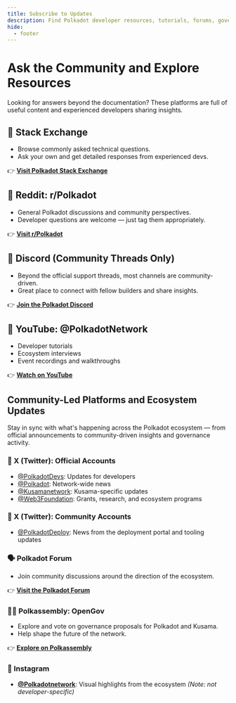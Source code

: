```yaml
---
title: Subscribe to Updates
description: Find Polkadot developer resources, tutorials, forums, governance proposals, and community platforms like StackExchange, Reddit, and YouTube.
hide:
  - footer
---
```


# Ask the Community and Explore Resources

Looking for answers beyond the documentation? These platforms are full of useful content and experienced developers sharing insights.

## 🧠 Stack Exchange

- Browse commonly asked technical questions.
- Ask your own and get detailed responses from experienced devs.

👉 **[Visit Polkadot Stack Exchange](https://substrate.stackexchange.com/)**

## 🧵 Reddit: r/Polkadot

- General Polkadot discussions and community perspectives.
- Developer questions are welcome — just tag them appropriately.

👉 **[Visit r/Polkadot](https://www.reddit.com/r/Polkadot/)**

## 💬 Discord (Community Threads Only)

- Beyond the official support threads, most channels are community-driven.
- Great place to connect with fellow builders and share insights.

👉 **[Join the Polkadot Discord](https://polkadot-discord.w3f.tools/)**

## 🎥 YouTube: @PolkadotNetwork

- Developer tutorials
- Ecosystem interviews
- Event recordings and walkthroughs

👉 **[Watch on YouTube](https://www.youtube.com/@PolkadotNetwork)**

## Community-Led Platforms and Ecosystem Updates

Stay in sync with what's happening across the Polkadot ecosystem — from official announcements to community-driven insights and governance activity.

### 🔷 X (Twitter): Official Accounts

- [@PolkadotDevs](https://twitter.com/PolkadotDevs): Updates for developers
- [@Polkadot](https://twitter.com/Polkadot): Network-wide news
- [@Kusamanetwork](https://twitter.com/kusamanetwork): Kusama-specific updates
- [@Web3Foundation](https://twitter.com/web3foundation): Grants, research, and ecosystem programs

### 🔁 X (Twitter): Community Accounts

- [@PolkadotDeploy](https://twitter.com/PolkadotDeploy): News from the deployment portal and tooling updates

### 🗣️ Polkadot Forum

- Join community discussions around the direction of the ecosystem.

👉 **[Visit the Polkadot Forum](https://forum.polkadot.network/)**

### 🧑‍⚖️ Polkassembly: OpenGov

- Explore and vote on governance proposals for Polkadot and Kusama.
- Help shape the future of the network.

👉 **[Explore on Polkassembly](https://polkadot.polkassembly.io/)**

### 📸 Instagram

- **[@Polkadotnetwork](https://www.instagram.com/polkadotnetwork)**: Visual highlights from the ecosystem
  _(Note: not developer-specific)_
